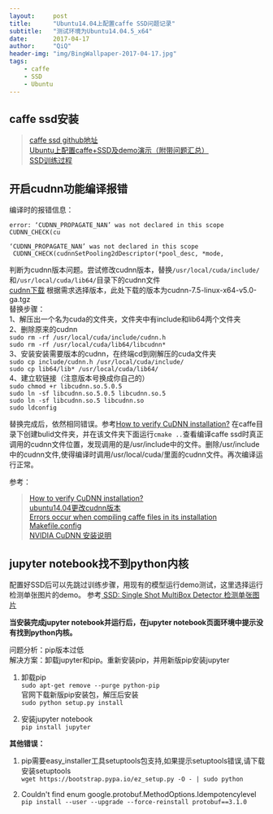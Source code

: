 ```yaml
---
layout:     post
title:      "Ubuntu14.04上配置caffe SSD问题记录"
subtitle:   "测试环境为Ubuntu14.04.5_x64"
date:       2017-04-17
author:     "QiQ"
header-img: "img/BingWallpaper-2017-04-17.jpg"
tags:
    - caffe
    - SSD
    - Ubuntu
---
```

## caffe ssd安装
>[caffe ssd github地址](https://github.com/weiliu89/caffe/tree/ssd)  
>[ Ubuntu上配置caffe+SSD及demo演示（附带问题汇总）](http://blog.csdn.net/u013738531/article/details/56678247)  
>[SSD训练过程](http://blog.csdn.net/wizardna521/article/details/53463348)  

## 开启cudnn功能编译报错  
编译时的报错信息：  
```
error: ‘CUDNN_PROPAGATE_NAN’ was not declared in this scope CUDNN_CHECK(cu

‘CUDNN_PROPAGATE_NAN’ was not declared in this scope  
 CUDNN_CHECK(cudnnSetPooling2dDescriptor(*pool_desc, *mode,
```

判断为cudnn版本问题。尝试修改cudnn版本，替换`/usr/local/cuda/include/`和`/usr/local/cuda/lib64/`目录下的cudnn文件  
[cudnn下载](https://developer.nvidia.com/cuDNN)  根据需求选择版本，此处下载的版本为cudnn-7.5-linux-x64-v5.0-ga.tgz  
替换步骤：  
1、解压出一个名为cuda的文件夹，文件夹中有include和lib64两个文件夹   
2、删除原来的cudnn  
`sudo rm -rf /usr/local/cuda/include/cudnn.h`  
`sudo rm -rf /usr/local/cuda/lib64/libcudnn*`  
3、安装安装需要版本的cudnn，在终端cd到刚解压的cuda文件夹  
`sudo cp include/cudnn.h /usr/local/cuda/include/`  
`sudo cp lib64/lib* /usr/local/cuda/lib64/`  
4、建立软链接（注意版本号换成你自己的）  
`sudo chmod +r libcudnn.so.5.0.5`  
`sudo ln -sf libcudnn.so.5.0.5 libcudnn.so.5`  
`sudo ln -sf libcudnn.so.5 libcudnn.so`  
`sudo ldconfig`

替换完成后，依然相同错误。参考[How to verify CuDNN installation?](http://stackoverflow.com/questions/31326015/how-to-verify-cudnn-installation) 在caffe目录下创建bulid文件夹，并在该文件夹下面运行`cmake ..`查看编译caffe ssd时真正调用的cudnn文件位置，发现调用的是/usr/include中的文件。删除/usr/include中的cudnn文件,使得编译时调用/usr/local/cuda/里面的cudnn文件。再次编译运行正常。

参考：  
>[How to verify CuDNN installation?](http://stackoverflow.com/questions/31326015/how-to-verify-cudnn-installation)  
>[ubuntu14.04更改cudnn版本](http://blog.csdn.net/l297969586/article/details/67632608)  
>[Errors occur when compiling caffe files in its installation Makefile.config](http://stackoverflow.com/questions/37746917/errors-occur-when-compiling-caffe-files-in-its-installation-makefile-config)  
>[NVIDIA CuDNN 安装说明](http://www.cnblogs.com/platero/p/4118139.html)


## jupyter notebook找不到python内核  
配置好SSD后可以先跳过训练步骤，用现有的模型运行demo测试，这里选择运行检测单张图片的demo。
参考[ SSD: Single Shot MultiBox Detector 检测单张图片](http://blog.csdn.net/jesse_mx/article/details/52965281)  

**当安装完成jupyter notebook并运行后，在jupyter notebook页面环境中提示没有找到python内核。**  

问题分析：pip版本过低  
解决方案：卸载jupyter和pip。重新安装pip，并用新版pip安装jupyter  

1. 卸载pip  
`sudo apt-get remove --purge python-pip`  
官网下载新版pip安装包，解压后安装  
`sudo python setup.py install`

2. 安装jupyter notebook  
`pip install jupyter`

**其他错误：**  

1. pip需要easy_installer工具setuptools包支持,如果提示setuptools错误,请下载安装setuptools  
`wget https://bootstrap.pypa.io/ez_setup.py -O - | sudo python`

2. Couldn't find enum google.protobuf.MethodOptions.Idempotencylevel  
`pip install --user --upgrade --force-reinstall protobuf==3.1.0`
